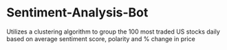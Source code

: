 # Sentiment-Analysis-Bot
Utilizes a clustering algorithm to group the 100 most traded US stocks daily based on average sentiment score, polarity and % change in price
